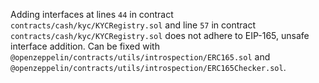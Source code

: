 Adding interfaces at lines `44` in contract `contracts/cash/kyc/KYCRegistry.sol` and line `57` in contract `contracts/cash/kyc/KYCRegistry.sol` does not adhere to EIP-165, unsafe interface addition. Can be fixed with `@openzeppelin/contracts/utils/introspection/ERC165.sol` and `@openzeppelin/contracts/utils/introspection/ERC165Checker.sol`. 